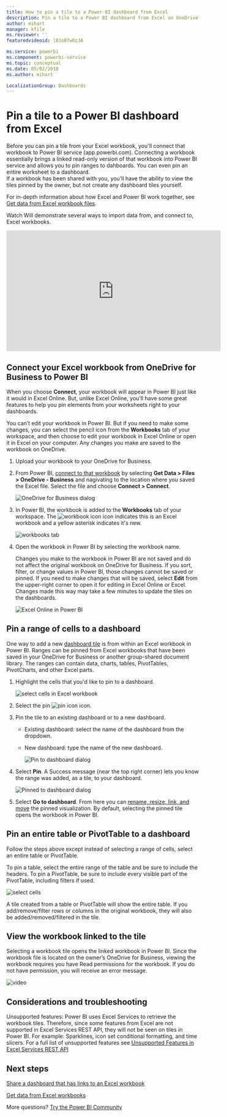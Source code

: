 ```yaml
---
title: How to pin a tile to a Power BI dashboard from Excel
description: Pin a tile to a Power BI dashboard from Excel on OneDrive for Business. Pin ranges, charts, tables
author: mihart
manager: kfile
ms.reviewer: ''
featuredvideoid: l8JoB7w0zJA

ms.service: powerbi
ms.component: powerbi-service
ms.topic: conceptual
ms.date: 05/02/2018
ms.author: mihart

LocalizationGroup: Dashboards
---
```

# Pin a tile to a Power BI dashboard from Excel
Before you can pin a tile from your Excel workbook, you'll connect that workbook to Power BI service (app.powerbi.com). Connecting a workbook essentially brings a linked read-only version of that workbook into Power BI service and allows you to pin ranges to dahboards. You can even pin an entire worksheet to a dashboard.  
If a workbook has been shared with you, you'll have the ability to view the tiles pinned by the owner, but not create any dashboard tiles yourself. 

For in-depth information about how Excel and Power BI work together, see [Get data from Excel workbook files](http://go.microsoft.com/fwlink/?LinkID=521962).

Watch Will demonstrate several ways to import data from, and connect to, Excel workbooks.

<iframe width="560" height="315" src="https://www.youtube.com/embed/l8JoB7w0zJA" frameborder="0" allowfullscreen></iframe>

## Connect your Excel workbook from OneDrive for Business to Power BI
When you choose **Connect**, your workbook will appear in Power BI just like it would in Excel Online. But, unlike Excel Online, you’ll have some great features to help you pin elements from your worksheets right to your dashboards.

You can’t edit your workbook in Power BI. But if you need to make some changes, you can select the pencil icon from the **Workbooks** tab of your workspace, and then choose to edit your workbook in Excel Online or open it in Excel on your computer. Any changes you make are saved to the workbook on OneDrive.

1. Upload your workbook to your OneDrive for Business.

2. From Power BI, [connect to that workbook](service-excel-workbook-files.md) by selecting **Get Data > Files > OneDrive - Business** and nagivating to the location where you saved the Excel file. Select the file and choose **Connect > Connect**.

    ![OneDrive for Business dialog](media/service-dashboard-pin-tile-from-excel/power-bi-connect.png)

3. In Power BI, the workbook is added to the **Workbooks** tab of your workspace.  The ![workbook icon](media/service-dashboard-pin-tile-from-excel/pbi_workbookicon.png) icon indicates this is an Excel workbook and a yellow asterisk indicates it's new.
    
    ![workbooks tab](media/service-dashboard-pin-tile-from-excel/power-bi-workbooks.png)
4. Open the workbook in Power BI by selecting the workbook name.

    Changes you make to the workbook in Power BI are not saved and do not affect the original workbook on OneDrive for Business. If you sort, filter, or change values in Power BI, those changes cannot be saved or pinned. If you need to make changes that will be saved, select **Edit** from the upper-right corner to open it for editing in Excel Online or Excel. Changes made this way may take a few minutes to update the tiles on the dashboards.
   
    ![Excel Online in Power BI](media/service-dashboard-pin-tile-from-excel/power-bi-opened.png)

## Pin a range of cells to a dashboard
One way to add a new [dashboard tile](service-dashboard-tiles.md) is from within an Excel workbook in Power BI. Ranges can be pinned from Excel workbooks that have been saved in your OneDrive for Business or another group-shared document library. The ranges can contain data, charts, tables, PivotTables, PivotCharts, and other Excel parts.

1. Highlight the cells that you'd like to pin to a dashboard.
   
    ![select cells in Excel workbook](media/service-dashboard-pin-tile-from-excel/pbi_selectrange.png)
2. Select the pin ![pin icon](media/service-dashboard-pin-tile-from-excel/pbi_pintile_small.png) icon. 
3. Pin the tile to an existing dashboard or to a new dashboard. 
   
   * Existing dashboard: select the name of the dashboard from the dropdown.
   * New dashboard: type the name of the new dashboard.
   
     ![Pin to dashboard dialog](media/service-dashboard-pin-tile-from-excel/pbi_dashdialog1.png)
4. Select **Pin**. A Success message (near the top right corner) lets you know the range was added, as a tile, to your dashboard. 
   
    ![Pinned to dashboard dialog](media/service-dashboard-pin-tile-from-excel/power-bi-go-to-dashboard.png)
5. Select **Go to dashboard**. From here you can [rename, resize, link, and move](service-dashboard-edit-tile.md) the pinned visualization. By default, selecting the pinned tile opens the workbook in Power BI.

## Pin an entire table or PivotTable to a dashboard
Follow the steps above except instead of selecting a range of cells, select an entire table or PivotTable.

To pin a table, select the entire range of the table and be sure to include the headers.  To pin a PivotTable, be sure to include every visible part of the PivotTable, including filters if used.

 ![select cells](media/service-dashboard-pin-tile-from-excel/pbi_selecttable.png)

A tile created from a table or PivotTable will show the entire table.  If you add/remove/filter rows or columns in the original workbook, they will also be added/removed/filtered in the tile.

## View the workbook linked to the tile
Selecting a workbook tile opens the linked workbook in Power BI. Since the workbook file is located on the owner’s OneDrive for Business, viewing the workbook requires you have Read permissions for the workbook. If you do not have permission, you will receive an error message.  

 ![video](media/service-dashboard-pin-tile-from-excel/pin-from-excel.gif)

## Considerations and troubleshooting
Unsupported features: Power BI uses Excel Services to retrieve the workbook tiles. Therefore, since some features from Excel are not supported in Excel Services REST API, they will not be seen on tiles in Power BI. For example: Sparklines, icon set conditional formatting, and time slicers. For a full list of unsupported features see [Unsupported Features in Excel Services REST API](http://msdn.microsoft.com/library/office/ff394477.aspx)

## Next steps
[Share a dashboard that has links to an Excel workbook](service-share-dashboard-that-links-to-excel-onedrive.md)

[Get data from Excel workbooks](service-excel-workbook-files.md)

More questions? [Try the Power BI Community](http://community.powerbi.com/)

